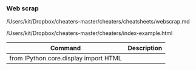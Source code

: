 ### Web scrap
/Users/kit/Dropbox/cheaters-master/cheaters/cheatsheets/webscrap.md

/Users/kit/Dropbox/cheaters-master/cheaters/index-example.html


Command|Description
--|--
from IPython.core.display import HTML |
